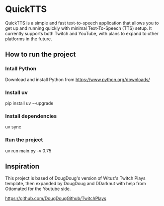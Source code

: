 
# QuickTTS
QuickTTS is a simple and fast text-to-speech application that allows you to get up and running quickly with minimal Text-To-Speech (TTS) setup. It currently supports both Twitch and YouTube, with plans to expand to other platforms in the future.


## How to run the project
### Intall Python
Download and install Python from https://www.python.org/downloads/

### Install uv
pip install uv --upgrade

### Install dependencies
uv sync

### Run the project
uv run main.py -v 0.75



## Inspiration
This project is based of DougDoug's version of Wituz's Twitch Plays template, then expanded by DougDoug and DDarknut with help from Ottomated for the Youtube side. 

https://github.com/DougDougGithub/TwitchPlays

